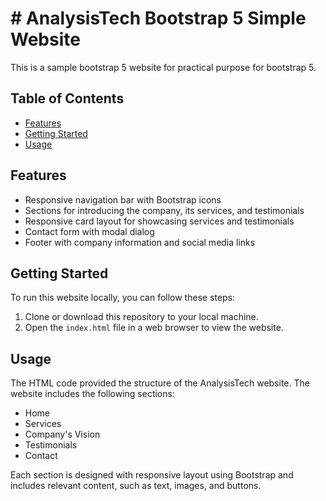 # # AnalysisTech Bootstrap 5 Simple Website

This is a sample bootstrap 5 website for practical purpose for bootstrap 5.

## Table of Contents

- [Features](#features)
- [Getting Started](#getting-started)
- [Usage](#usage)

## Features

- Responsive navigation bar with Bootstrap icons
- Sections for introducing the company, its services, and testimonials
- Responsive card layout for showcasing services and testimonials
- Contact form with modal dialog
- Footer with company information and social media links

## Getting Started

To run this website locally, you can follow these steps:

1. Clone or download this repository to your local machine.
2. Open the `index.html` file in a web browser to view the website.

## Usage

The HTML code provided the structure of the AnalysisTech website. The website includes the following sections:

- Home
- Services
- Company's Vision
- Testimonials
- Contact

Each section is designed with responsive layout using Bootstrap and includes relevant content, such as text, images, and buttons.
